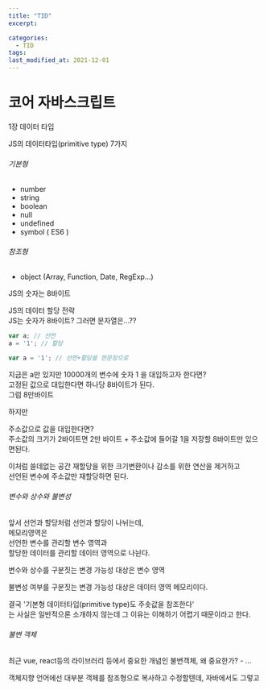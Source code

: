 ```yaml
---
title: "TID"
excerpt: 

categories:
  - TID
tags: 
last_modified_at: 2021-12-01
---
```


# 코어 자바스크립트

1장 데이터 타입

JS의 데이터타입(primitive type) 7가지

###### 기본형
- number  
- string  
- boolean  
- null  
- undefined  
- symbol ( ES6 )  
  
###### 참조형  
- object (Array, Function, Date, RegExp...)  

JS의 숫자는 8바이트

JS의 데이터 할당 전략   
JS는 숫자가 8바이트? 그러면 문자열은...??    

```javascript
var a; // 선언
a = '1'; // 할당

var a = '1'; // 선언+할당을 한문장으로
```  

지금은 a만 있지만 10000개의 변수에 숫자 1 을 대입하고자 한다면?  
고정된 값으로 대입한다면 하나당 8바이트가 된다.  
그럼 8만바이트  

하지만  

주소값으로 값을 대입한다면?  
주소값의 크기가 2바이트면 
2만 바이트 + 주소값에 들어갈 1을 저장할 8바이트만 있으면된다.

이처럼 쓸데없는 공간 재할당을 위한 크기변환이나 감소를 위한 연산을 제거하고  
선언된 변수에 주소값만 재할당하면 된다.  

###### 변수와 상수와 불변성  
앞서 선언과 할당처럼 선언과 할당이 나뉘는데,   
메모리영역은   
선언한 변수를 관리할 변수 영역과  
할당한 데이터를 관리할 데이터 영역으로 나뉜다.  

  
변수와 상수를 구분짓는 변경 가능성 대상은 변수 영역  

불변성 여부를 구분짓는 변경 가능성 대상은 데이터 영역 메모리이다.  

결국 '기본형 데이터타입(primitive type)도 주솟값을 참조한다'  
는 사실은 일반적으론 소개하지 않는데 그 이유는 이해하기 어렵기 때문이라고 한다.  

###### 불변 객체
최근 vue, react등의 라이브러리 등에서 중요한 개념인 불변객체,
왜 중요한가? - ...

객체지향 언어에선 대부분 객체를 참조형으로 복사하고 수정할텐데,
자바에서도 그렇고
